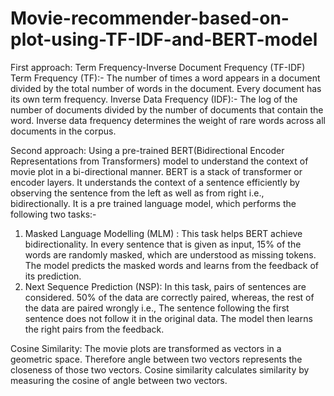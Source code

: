 # Movie-recommender-based-on-plot-using-TF-IDF-and-BERT-model

First approach: Term Frequency-Inverse Document Frequency (TF-IDF)
Term Frequency (TF):-
The number of times a word appears in a document divided by the total number of words in the document. Every document has its own term frequency.
Inverse Data Frequency (IDF):-
The log of the number of documents divided by the number of documents that contain the word.
Inverse data frequency determines the weight of rare words across all documents in the corpus.

Second approach: Using a pre-trained BERT(Bidirectional Encoder Representations from Transformers) model to understand the context of movie plot in a bi-directional manner.
BERT is a stack of transformer or encoder layers. It understands the context of a sentence efficiently by observing the sentence from the left as well as from right i.e., bidirectionally.
It is a pre trained language model, which performs the following two tasks:-
1. Masked Language Modelling (MLM) : This task helps BERT achieve bidirectionality. In every sentence that is given as input, 15% of the words are randomly masked, which are understood as missing tokens. 
The model predicts the masked words and learns from the feedback of its prediction.
2. Next Sequence Prediction (NSP): In this task, pairs of sentences are considered. 50% of the data are correctly paired, whereas, the rest of the data are paired wrongly i.e., The sentence following the first sentence does not follow it in the original data.
The model then learns the right pairs from the feedback.

Cosine Similarity:
The movie plots are transformed as vectors in a geometric space. Therefore angle between two vectors represents the closeness of those two vectors. 
Cosine similarity calculates similarity by measuring the cosine of angle between two vectors.
